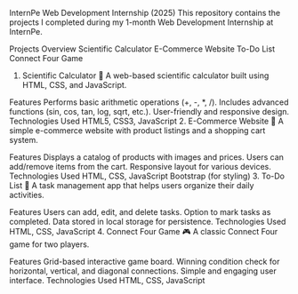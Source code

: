 InternPe Web Development Internship (2025)
This repository contains the projects I completed during my 1-month Web Development Internship at InternPe.

Projects Overview
Scientific Calculator
E-Commerce Website
To-Do List
Connect Four Game
1. Scientific Calculator
🔢 A web-based scientific calculator built using HTML, CSS, and JavaScript.

Features
Performs basic arithmetic operations (+, -, *, /).
Includes advanced functions (sin, cos, tan, log, sqrt, etc.).
User-friendly and responsive design.
Technologies Used
HTML5, CSS3, JavaScript
2. E-Commerce Website
🛒 A simple e-commerce website with product listings and a shopping cart system.

Features
Displays a catalog of products with images and prices.
Users can add/remove items from the cart.
Responsive layout for various devices.
Technologies Used
HTML, CSS, JavaScript
Bootstrap (for styling)
3. To-Do List
📝 A task management app that helps users organize their daily activities.

Features
Users can add, edit, and delete tasks.
Option to mark tasks as completed.
Data stored in local storage for persistence.
Technologies Used
HTML, CSS, JavaScript
4. Connect Four Game
🎮 A classic Connect Four game for two players.

Features
Grid-based interactive game board.
Winning condition check for horizontal, vertical, and diagonal connections.
Simple and engaging user interface.
Technologies Used
HTML, CSS, JavaScript

